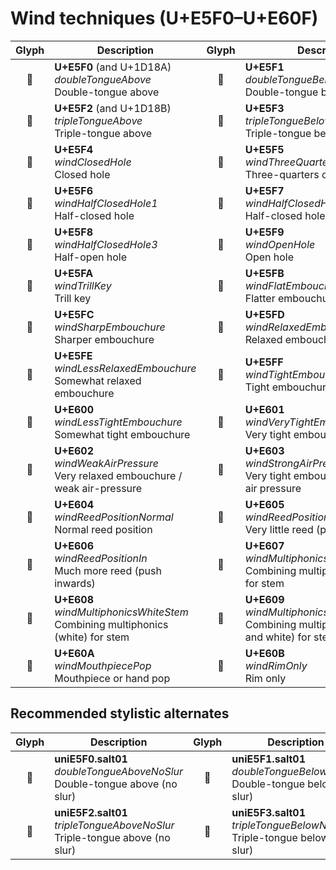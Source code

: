 Wind techniques (U+E5F0–U+E60F)
===============================

| **Glyph** | **Description** | **Glyph** | **Description**
| :-------: | --------------- | :-------: | ---------------
|<span class="bravura_large">&#xe5f0;</span> | **U+E5F0** (and U+1D18A)<br/>*doubleTongueAbove*<br/>Double-tongue above | <span class="bravura_large">&#xe5f1;</span> | **U+E5F1**<br/>*doubleTongueBelow*<br/>Double-tongue below
|<span class="bravura_large">&#xe5f2;</span> | **U+E5F2** (and U+1D18B)<br/>*tripleTongueAbove*<br/>Triple-tongue above | <span class="bravura_large">&#xe5f3;</span> | **U+E5F3**<br/>*tripleTongueBelow*<br/>Triple-tongue below
|<span class="bravura_large">&#xe5f4;</span> | **U+E5F4**<br/>*windClosedHole*<br/>Closed hole | <span class="bravura_large">&#xe5f5;</span> | **U+E5F5**<br/>*windThreeQuartersClosedHole*<br/>Three-quarters closed hole
|<span class="bravura_large">&#xe5f6;</span> | **U+E5F6**<br/>*windHalfClosedHole1*<br/>Half-closed hole | <span class="bravura_large">&#xe5f7;</span> | **U+E5F7**<br/>*windHalfClosedHole2*<br/>Half-closed hole 2
|<span class="bravura_large">&#xe5f8;</span> | **U+E5F8**<br/>*windHalfClosedHole3*<br/>Half-open hole | <span class="bravura_large">&#xe5f9;</span> | **U+E5F9**<br/>*windOpenHole*<br/>Open hole
|<span class="bravura_large">&#xe5fa;</span> | **U+E5FA**<br/>*windTrillKey*<br/>Trill key | <span class="bravura_large">&#xe5fb;</span> | **U+E5FB**<br/>*windFlatEmbouchure*<br/>Flatter embouchure
|<span class="bravura_large">&#xe5fc;</span> | **U+E5FC**<br/>*windSharpEmbouchure*<br/>Sharper embouchure | <span class="bravura_large">&#xe5fd;</span> | **U+E5FD**<br/>*windRelaxedEmbouchure*<br/>Relaxed embouchure
|<span class="bravura_large">&#xe5fe;</span> | **U+E5FE**<br/>*windLessRelaxedEmbouchure*<br/>Somewhat relaxed embouchure | <span class="bravura_large">&#xe5ff;</span> | **U+E5FF**<br/>*windTightEmbouchure*<br/>Tight embouchure
|<span class="bravura_large">&#xe600;</span> | **U+E600**<br/>*windLessTightEmbouchure*<br/>Somewhat tight embouchure | <span class="bravura_large">&#xe601;</span> | **U+E601**<br/>*windVeryTightEmbouchure*<br/>Very tight embouchure
|<span class="bravura_large">&#xe602;</span> | **U+E602**<br/>*windWeakAirPressure*<br/>Very relaxed embouchure / weak air-pressure | <span class="bravura_large">&#xe603;</span> | **U+E603**<br/>*windStrongAirPressure*<br/>Very tight embouchure / strong air pressure
|<span class="bravura_large">&#xe604;</span> | **U+E604**<br/>*windReedPositionNormal*<br/>Normal reed position | <span class="bravura_large">&#xe605;</span> | **U+E605**<br/>*windReedPositionOut*<br/>Very little reed (pull outwards)
|<span class="bravura_large">&#xe606;</span> | **U+E606**<br/>*windReedPositionIn*<br/>Much more reed (push inwards) | <span class="bravura_large">&#xe607;</span> | **U+E607**<br/>*windMultiphonicsBlackStem*<br/>Combining multiphonics (black) for stem
|<span class="bravura_large">&#xe608;</span> | **U+E608**<br/>*windMultiphonicsWhiteStem*<br/>Combining multiphonics (white) for stem | <span class="bravura_large">&#xe609;</span> | **U+E609**<br/>*windMultiphonicsBlackWhiteStem*<br/>Combining multiphonics (black and white) for stem
|<span class="bravura_large">&#xe60a;</span> | **U+E60A**<br/>*windMouthpiecePop*<br/>Mouthpiece or hand pop | <span class="bravura_large">&#xe60b;</span> | **U+E60B**<br/>*windRimOnly*<br/>Rim only

Recommended stylistic alternates
--------------------------------
| **Glyph** | **Description** | **Glyph** | **Description**
| :-------: | --------------- | :-------: | ---------------
|<span class="bravura_large">&#xf42d;</span> | **uniE5F0.salt01**<br/>*doubleTongueAboveNoSlur*<br/>Double-tongue above (no slur) | <span class="bravura_large">&#xf42e;</span> | **uniE5F1.salt01**<br/>*doubleTongueBelowNoSlur*<br/>Double-tongue below (no slur)
|<span class="bravura_large">&#xf42f;</span> | **uniE5F2.salt01**<br/>*tripleTongueAboveNoSlur*<br/>Triple-tongue above (no slur) | <span class="bravura_large">&#xf430;</span> | **uniE5F3.salt01**<br/>*tripleTongueBelowNoSlur*<br/>Triple-tongue below (no slur)